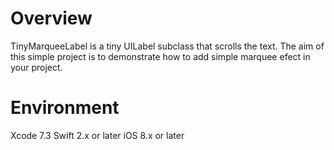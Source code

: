# Overview

TinyMarqueeLabel is a tiny UILabel subclass that scrolls the text.
The aim of this simple project is to demonstrate how to add simple marquee efect in your project.

# Environment

Xcode 7.3
Swift 2.x or later
iOS 8.x or later
